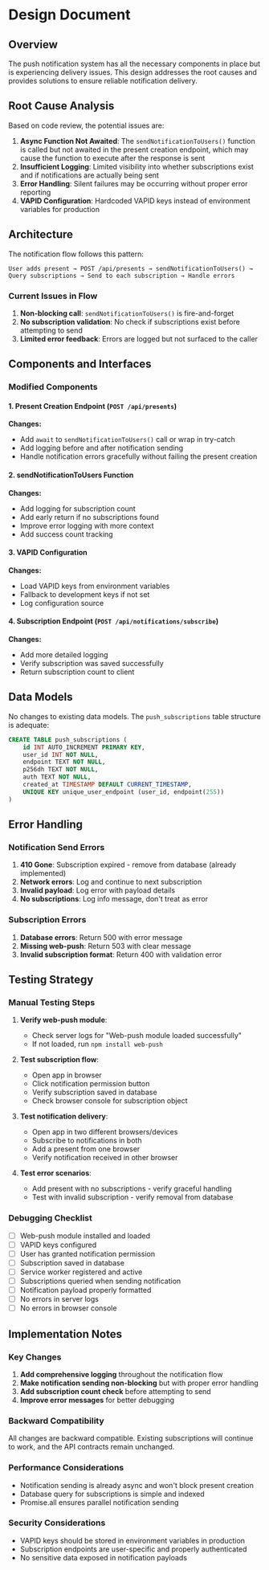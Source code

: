 # Design Document

## Overview

The push notification system has all the necessary components in place but is experiencing delivery issues. This design addresses the root causes and provides solutions to ensure reliable notification delivery.

## Root Cause Analysis

Based on code review, the potential issues are:

1. **Async Function Not Awaited**: The `sendNotificationToUsers()` function is called but not awaited in the present creation endpoint, which may cause the function to execute after the response is sent
2. **Insufficient Logging**: Limited visibility into whether subscriptions exist and if notifications are actually being sent
3. **Error Handling**: Silent failures may be occurring without proper error reporting
4. **VAPID Configuration**: Hardcoded VAPID keys instead of environment variables for production

## Architecture

The notification flow follows this pattern:

```
User adds present → POST /api/presents → sendNotificationToUsers() → 
Query subscriptions → Send to each subscription → Handle errors
```

### Current Issues in Flow

1. **Non-blocking call**: `sendNotificationToUsers()` is fire-and-forget
2. **No subscription validation**: No check if subscriptions exist before attempting to send
3. **Limited error feedback**: Errors are logged but not surfaced to the caller

## Components and Interfaces

### Modified Components

#### 1. Present Creation Endpoint (`POST /api/presents`)

**Changes:**
- Add `await` to `sendNotificationToUsers()` call or wrap in try-catch
- Add logging before and after notification sending
- Handle notification errors gracefully without failing the present creation

#### 2. sendNotificationToUsers Function

**Changes:**
- Add logging for subscription count
- Add early return if no subscriptions found
- Improve error logging with more context
- Add success count tracking

#### 3. VAPID Configuration

**Changes:**
- Load VAPID keys from environment variables
- Fallback to development keys if not set
- Log configuration source

#### 4. Subscription Endpoint (`POST /api/notifications/subscribe`)

**Changes:**
- Add more detailed logging
- Verify subscription was saved successfully
- Return subscription count to client

## Data Models

No changes to existing data models. The `push_subscriptions` table structure is adequate:

```sql
CREATE TABLE push_subscriptions (
    id INT AUTO_INCREMENT PRIMARY KEY,
    user_id INT NOT NULL,
    endpoint TEXT NOT NULL,
    p256dh TEXT NOT NULL,
    auth TEXT NOT NULL,
    created_at TIMESTAMP DEFAULT CURRENT_TIMESTAMP,
    UNIQUE KEY unique_user_endpoint (user_id, endpoint(255))
)
```

## Error Handling

### Notification Send Errors

1. **410 Gone**: Subscription expired - remove from database (already implemented)
2. **Network errors**: Log and continue to next subscription
3. **Invalid payload**: Log error with payload details
4. **No subscriptions**: Log info message, don't treat as error

### Subscription Errors

1. **Database errors**: Return 500 with error message
2. **Missing web-push**: Return 503 with clear message
3. **Invalid subscription format**: Return 400 with validation error

## Testing Strategy

### Manual Testing Steps

1. **Verify web-push module**:
   - Check server logs for "Web-push module loaded successfully"
   - If not loaded, run `npm install web-push`

2. **Test subscription flow**:
   - Open app in browser
   - Click notification permission button
   - Verify subscription saved in database
   - Check browser console for subscription object

3. **Test notification delivery**:
   - Open app in two different browsers/devices
   - Subscribe to notifications in both
   - Add a present from one browser
   - Verify notification received in other browser

4. **Test error scenarios**:
   - Add present with no subscriptions - verify graceful handling
   - Test with invalid subscription - verify removal from database

### Debugging Checklist

- [ ] Web-push module installed and loaded
- [ ] VAPID keys configured
- [ ] User has granted notification permission
- [ ] Subscription saved in database
- [ ] Service worker registered and active
- [ ] Subscriptions queried when sending notification
- [ ] Notification payload properly formatted
- [ ] No errors in server logs
- [ ] No errors in browser console

## Implementation Notes

### Key Changes

1. **Add comprehensive logging** throughout the notification flow
2. **Make notification sending non-blocking** but with proper error handling
3. **Add subscription count check** before attempting to send
4. **Improve error messages** for better debugging

### Backward Compatibility

All changes are backward compatible. Existing subscriptions will continue to work, and the API contracts remain unchanged.

### Performance Considerations

- Notification sending is already async and won't block present creation
- Database query for subscriptions is simple and indexed
- Promise.all ensures parallel notification sending

### Security Considerations

- VAPID keys should be stored in environment variables in production
- Subscription endpoints are user-specific and properly authenticated
- No sensitive data exposed in notification payloads
